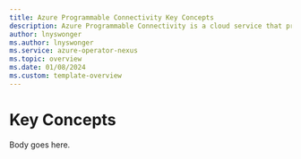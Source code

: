 ```yaml
---
title: Azure Programmable Connectivity Key Concepts
description: Azure Programmable Connectivity is a cloud service that provides a simple and uniform way for developers to access programmable networks, regardless of substrate or location.
author: lnyswonger
ms.author: lnyswonger
ms.service: azure-operator-nexus
ms.topic: overview 
ms.date: 01/08/2024
ms.custom: template-overview
---
```


# Key Concepts
 
Body goes here.